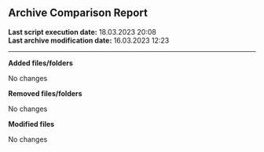 <h2>Archive Comparison Report</h2><b>Last script execution date:</b> 18.03.2023 20:08<br><b>Last archive modification date:</b> 16.03.2023 12:23<hr>
<b>Added files/folders</b>

No changes

<b>Removed files/folders</b>

No changes

<b>Modified files</b>

No changes

